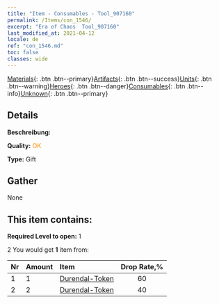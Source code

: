 ```yaml
---
title: "Item - Consumables - Tool_907160"
permalink: /Items/con_1546/
excerpt: "Era of Chaos  Tool_907160"
last_modified_at: 2021-04-12
locale: de
ref: "con_1546.md"
toc: false
classes: wide
---
```

 [Materials](/de/Items/){: .btn .btn--primary}[Artifacts](/de/Items/Artifacts/){: .btn .btn--success}[Units](/de/Items/Units/){: .btn .btn--warning}[Heroes](/de/Items/Heroes/){: .btn .btn--danger}[Consumables](/de/Items/Consumables/){: .btn .btn--info}[Unknown](/de/Items/Unknown/){: .btn .btn--primary}

## Details
 **Beschreibung:** 

 **Quality:** <span style="color: #FF8C00">OK</span>

 **Type:** Gift

## Gather

  None

## This item contains:

 **Required Level to open:** 1

 2 You would get **1** item  from:

  | Nr | Amount |     Item    | Drop Rate,% |
  |:---|:-------|:------------|:---------:|
  | 1 | 1 | [Durendal-Token](/de/Items/con_973/) | 60 | 
  | 2 | 2 | [Durendal-Token](/de/Items/con_973/) | 40 | 
